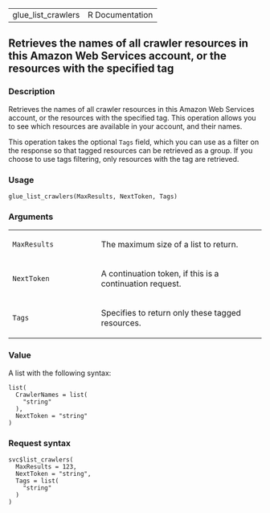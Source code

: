 <table style="width: 100%;">
<tbody>
<tr class="odd">
<td>glue_list_crawlers</td>
<td style="text-align: right;">R Documentation</td>
</tr>
</tbody>
</table>

## Retrieves the names of all crawler resources in this Amazon Web Services account, or the resources with the specified tag

### Description

Retrieves the names of all crawler resources in this Amazon Web Services
account, or the resources with the specified tag. This operation allows
you to see which resources are available in your account, and their
names.

This operation takes the optional `Tags` field, which you can use as a
filter on the response so that tagged resources can be retrieved as a
group. If you choose to use tags filtering, only resources with the tag
are retrieved.

### Usage

    glue_list_crawlers(MaxResults, NextToken, Tags)

### Arguments

<table>
<colgroup>
<col style="width: 35%" />
<col style="width: 65%" />
</colgroup>
<tbody>
<tr class="odd">
<td><code id="glue_list_crawlers_:_MaxResults">MaxResults</code></td>
<td><p>The maximum size of a list to return.</p></td>
</tr>
<tr class="even">
<td><code id="glue_list_crawlers_:_NextToken">NextToken</code></td>
<td><p>A continuation token, if this is a continuation request.</p></td>
</tr>
<tr class="odd">
<td><code id="glue_list_crawlers_:_Tags">Tags</code></td>
<td><p>Specifies to return only these tagged resources.</p></td>
</tr>
</tbody>
</table>

### Value

A list with the following syntax:

    list(
      CrawlerNames = list(
        "string"
      ),
      NextToken = "string"
    )

### Request syntax

    svc$list_crawlers(
      MaxResults = 123,
      NextToken = "string",
      Tags = list(
        "string"
      )
    )
